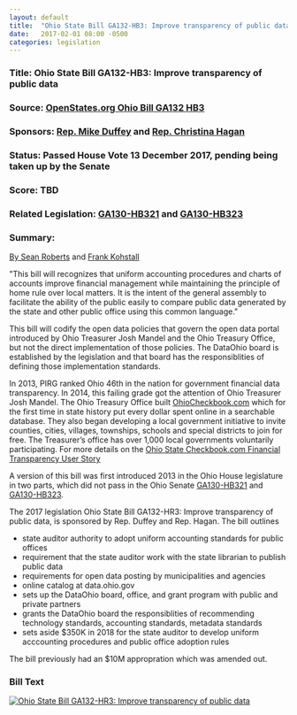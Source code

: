 ```yaml
---
layout: default
title:  "Ohio State Bill GA132-HB3: Improve transparency of public data"
date:   2017-02-01 08:00 -0500
categories: legislation
---
```

### Title: Ohio State Bill GA132-HB3: Improve transparency of public data
### Source: [OpenStates.org Ohio Bill GA132 HB3](https://openstates.org/oh/bills/132/HB3/)
### Sponsors: [Rep. Mike Duffey](https://openstates.org/oh/legislators/OHL000054/mike-duffey/) and [Rep. Christina Hagan](https://openstates.org/oh/legislators/OHL000134/christina-hagan/)
### Status: Passed House Vote 13 December 2017, pending being taken up by the Senate
### Score: TBD
### Related Legislation: [GA130-HB321](https://openstates.org/oh/bills/130/HB321/) and [GA130-HB323](https://openstates.org/oh/bills/130/HB323/)
### Summary:
[By Sean Roberts](/about) and [Frank Kohstall](https://www.linkedin.com/in/frank-kohstall-8a66b91a/)

"This bill will recognizes that uniform accounting procedures and charts of accounts improve financial management while maintaining the principle of home rule over local matters. It is the intent of the general assembly to facilitate the ability of the public easily to compare public data generated by the state and other public office using this common language."

This bill will codify the open data policies that govern the open data portal introduced by Ohio Treasurer Josh Mandel and the Ohio Treasury Office, but not the direct implementation of those policies. The DataOhio board is established by the legislation and that board has the responsiblities of defining those implementation standards.

In 2013, PIRG ranked Ohio 46th in the nation for government financial data transparency. In 2014, this failing grade got the attention of Ohio Treasurer Josh Mandel. The Ohio Treasury Office built [OhioCheckbook.com](http://www.ohiocheckbook.com/) which for the first time in state history put every dollar spent online in a searchable database. They also began developing a local government initiative to invite counties, cities, villages, townships, schools and special districts to join for free. The Treasurer’s office has over 1,000 local governments voluntarily participating. For more details on the [Ohio State Checkbook.com Financial Transparency User Story](https://opendatainitiative.github.io/blog/2017-12-18-user-story-ohio-treasury-office/)

A version of this bill was first introduced 2013 in the Ohio House legislature in two parts, which did not pass in the Ohio Senate [GA130-HB321](https://openstates.org/oh/bills/130/HB321/) and [GA130-HB323](https://openstates.org/oh/bills/130/HB323/).

The 2017 legislation Ohio State Bill GA132-HR3: Improve transparency of public data, is sponsored by Rep. Duffey and Rep. Hagan. The bill outlines 

* state auditor authority to adopt uniform accounting standards for public offices
* requirement that the state auditor work with the state librarian to publish public data
* requirements for open data posting by municipalities and agencies
* online catalog at data.ohio.gov
* sets up the DataOhio board, office, and grant program with public and private partners
* grants the DataOhio board the responsiblities of recommending technology standards, accounting standards, metadata standards
* sets aside $350K in 2018 for the state auditor to develop uniform acccounting procedures and public office adoption rules

The bill previously had an $10M appropration which was amended out. 

### Bill Text
<a href="/assets/doc/2017-02-01-ohio-ga132-hr3.pdf"><img src="/assets/img/legislation-icon.png" alt="Ohio State Bill GA132-HR3: Improve transparency of public data"></a>
